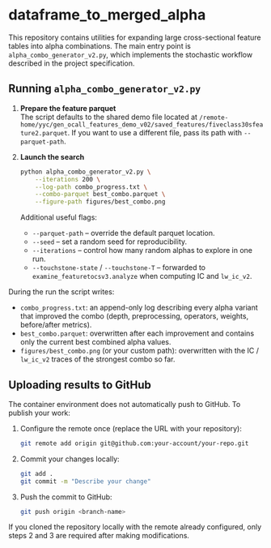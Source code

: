 # dataframe_to_merged_alpha

This repository contains utilities for expanding large cross-sectional feature tables into alpha combinations.  The main entry point is `alpha_combo_generator_v2.py`, which implements the stochastic workflow described in the project specification.

## Running `alpha_combo_generator_v2.py`

1. **Prepare the feature parquet**  
   The script defaults to the shared demo file located at
   `/remote-home/yyc/gen_ocall_features_demo_v02/saved_features/fiveclass30sfeature2.parquet`.  If you want to use a different file, pass its path with `--parquet-path`.

2. **Launch the search**  
   ```bash
   python alpha_combo_generator_v2.py \
       --iterations 200 \
       --log-path combo_progress.txt \
       --combo-parquet best_combo.parquet \
       --figure-path figures/best_combo.png
   ```
   Additional useful flags:
   - `--parquet-path` – override the default parquet location.
   - `--seed` – set a random seed for reproducibility.
   - `--iterations` – control how many random alphas to explore in one run.
   - `--touchstone-state` / `--touchstone-T` – forwarded to `examine_featuretocsv3.analyze` when computing IC and `lw_ic_v2`.

During the run the script writes:
- `combo_progress.txt`: an append-only log describing every alpha variant that improved the combo (depth, preprocessing, operators, weights, before/after metrics).
- `best_combo.parquet`: overwritten after each improvement and contains only the current best combined alpha values.
- `figures/best_combo.png` (or your custom path): overwritten with the IC / `lw_ic_v2` traces of the strongest combo so far.

## Uploading results to GitHub

The container environment does not automatically push to GitHub.  To publish your work:

1. Configure the remote once (replace the URL with your repository):
   ```bash
   git remote add origin git@github.com:your-account/your-repo.git
   ```

2. Commit your changes locally:
   ```bash
   git add .
   git commit -m "Describe your change"
   ```

3. Push the commit to GitHub:
   ```bash
   git push origin <branch-name>
   ```

If you cloned the repository locally with the remote already configured, only steps 2 and 3 are required after making modifications.

